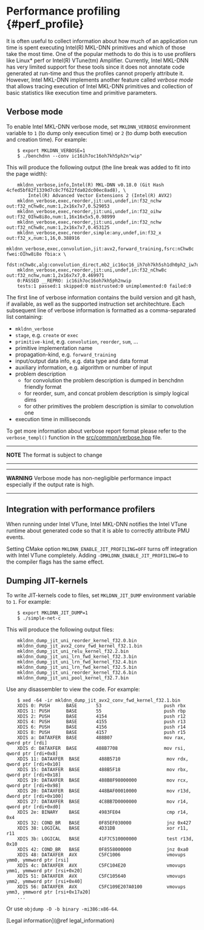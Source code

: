 Performance profiling {#perf_profile}
=====================================

It is often useful to collect information about how much of an application run
time is spent executing Intel(R) MKL-DNN primitives and which of those take
the most time. One of the popular methods to do this is to use profilers like
Linux\* perf or Intel(R) VTune(tm) Amplifier. Currently, Intel MKL-DNN has very
limited support for these tools since it does not annotate code generated at
run-time and thus the profiles cannot properly attribute it. However, Intel
MKL-DNN implements another feature called _verbose mode_ that allows tracing
execution of Intel MKL-DNN primitives and collection of basic statistics like
execution time and primitive parameters.

## Verbose mode

To enable Intel MKL-DNN verbose mode, set `MKLDNN_VERBOSE` environment variable
to `1` (to dump only execution time) or `2` (to dump both execution and
creation time). For example:

```
    $ export MKLDNN_VERBOSE=1
    $ ./benchdnn --conv ic16ih7oc16oh7kh5ph2n"wip"
```

This will produce the following output (the line break was added to fit into
the page width):

```
    mkldnn_verbose,info,Intel(R) MKL-DNN v0.18.0 (Git Hash 4cfed5bf82f1339d7c8c7f622fda02dc00ec8ad8), \
        Intel(R) Advanced Vector Extensions 2 (Intel(R) AVX2)
    mkldnn_verbose,exec,reorder,jit:uni,undef,in:f32_nchw out:f32_nChw8c,num:1,2x16x7x7,0.529053
    mkldnn_verbose,exec,reorder,jit:uni,undef,in:f32_oihw out:f32_OIhw8i8o,num:1,16x16x5x5,0.98999
    mkldnn_verbose,exec,reorder,jit:uni,undef,in:f32_nchw out:f32_nChw8c,num:1,2x16x7x7,0.453125
    mkldnn_verbose,exec,reorder,simple:any,undef,in:f32_x out:f32_x,num:1,16,0.388916
    mkldnn_verbose,exec,convolution,jit:avx2,forward_training,fsrc:nChw8c fwei:OIhw8i8o fbia:x \
        fdst:nChw8c,alg:convolution_direct,mb2_ic16oc16_ih7oh7kh5sh1dh0ph2_iw7ow7kw5sw1dw0pw2,0.0241699
    mkldnn_verbose,exec,reorder,jit:uni,undef,in:f32_nChw8c out:f32_nchw,num:1,2x16x7x7,0.469971
    0:PASSED __REPRO: ic16ih7oc16oh7kh5ph2nwip
    tests:1 passed:1 skipped:0 mistrusted:0 unimplemented:0 failed:0
```

The first line of verbose information contains the build version and git hash,
if available, as well as the supported instruction set architechture. Each
subsequent line of verbose information is formatted as a comma-separated list
containing:
- `mkldnn_verbose`
- `stage`, e.g. `create` or `exec`
- `primitive-kind`, e.g. `convolution`, `reorder`, `sum`, ...
- primitive implementation name
- propagation-kind, e.g. `forward_training`
- input/output data info, e.g. data type and data format
- auxiliary information, e.g. algorithm or number of input
- problem description
    - for convolution the problem description is dumped in benchdnn friendly format
    - for reorder, sum, and concat problem description is simply logical dims
    - for other primitives the problem description is similar to convolution one
- execution time in milliseconds

To get more information about verbose report format please refer to the
`verbose_templ()` function in the
[src/common/verbose.hpp](https://github.com/intel/mkl-dnn/blob/master/src/common/verbose.hpp)
file.

---
**NOTE**
The format is subject to change

---


---
**WARNING**
Verbose mode has non-negligible performance impact especially if the output
rate is high.

---

## Integration with performance profilers

When running under Intel VTune, Intel MKL-DNN notifies the Intel VTune runtime
about generated code so that it is able to correctly attribute PMU events.

Setting CMake option `MKLDNN_ENABLE_JIT_PROFILING=OFF` turns off integration
with Intel VTune completely. Adding `-DMKLDNN_ENABLE_JIT_PROFILING=0` to the
compiler flags has the same effect.

## Dumping JIT-kernels

To write JIT-kernels code to files, set `MKLDNN_JIT_DUMP` environment variable
to `1`. For example:

```
    $ export MKLDNN_JIT_DUMP=1
    $ ./simple-net-c
```

This will produce the following output files:

```
    mkldnn_dump_jit_uni_reorder_kernel_f32.0.bin
    mkldnn_dump_jit_avx2_conv_fwd_kernel_f32.1.bin
    mkldnn_dump_jit_uni_relu_kernel_f32.2.bin
    mkldnn_dump_jit_uni_lrn_fwd_kernel_f32.3.bin
    mkldnn_dump_jit_uni_lrn_fwd_kernel_f32.4.bin
    mkldnn_dump_jit_uni_lrn_fwd_kernel_f32.5.bin
    mkldnn_dump_jit_uni_reorder_kernel_f32.6.bin
    mkldnn_dump_jit_uni_pool_kernel_f32.7.bin
```

Use any disassembler to view the code. For example:

```
    $ xed -64 -ir mkldnn_dump_jit_avx2_conv_fwd_kernel_f32.1.bin
    XDIS 0: PUSH      BASE       53                       push rbx
    XDIS 1: PUSH      BASE       55                       push rbp
    XDIS 2: PUSH      BASE       4154                     push r12
    XDIS 4: PUSH      BASE       4155                     push r13
    XDIS 6: PUSH      BASE       4156                     push r14
    XDIS 8: PUSH      BASE       4157                     push r15
    XDIS a: DATAXFER  BASE       488B07                   mov rax, qword ptr [rdi]
    XDIS d: DATAXFER  BASE       488B7708                 mov rsi, qword ptr [rdi+0x8]
    XDIS 11: DATAXFER  BASE       488B5710                 mov rdx, qword ptr [rdi+0x10]
    XDIS 15: DATAXFER  BASE       488B5F18                 mov rbx, qword ptr [rdi+0x18]
    XDIS 19: DATAXFER  BASE       488B8F98000000           mov rcx, qword ptr [rdi+0x98]
    XDIS 20: DATAXFER  BASE       448BAF00010000           mov r13d, dword ptr [rdi+0x100]
    XDIS 27: DATAXFER  BASE       4C8BB7D0000000           mov r14, qword ptr [rdi+0xd0]
    XDIS 2e: BINARY    BASE       4983FE04                 cmp r14, 0x4
    XDIS 32: COND_BR   BASE       0F85EF030000             jnz 0x427
    XDIS 38: LOGICAL   BASE       4D31DB                   xor r11, r11
    XDIS 3b: LOGICAL   BASE       41F7C510000000           test r13d, 0x10
    XDIS 42: COND_BR   BASE       0F8558000000             jnz 0xa0
    XDIS 48: DATAXFER  AVX        C5FC1006                 vmovups ymm0, ymmword ptr [rsi]
    XDIS 4c: DATAXFER  AVX        C5FC104E20               vmovups ymm1, ymmword ptr [rsi+0x20]
    XDIS 51: DATAXFER  AVX        C5FC105640               vmovups ymm2, ymmword ptr [rsi+0x40]
    XDIS 56: DATAXFER  AVX        C5FC109E207A0100         vmovups ymm3, ymmword ptr [rsi+0x17a20]
    ...
```

Or use `objdump -D -b binary -mi386:x86-64`.

[Legal information](@ref legal_information)
